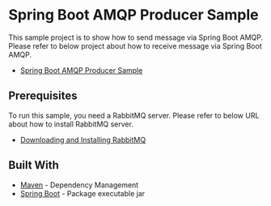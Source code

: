 # Spring Boot AMQP Producer Sample

This sample project is to show how to send message via Spring Boot AMQP. Please refer to below project about how to receive message via Spring Boot AMQP.
* [Spring Boot AMQP Producer Sample](https://github.com/zhwxp/spring-boot-amqp-consumer-sample)

## Prerequisites

To run this sample, you need a RabbitMQ server. Please refer to below URL about how to install RabbitMQ server.
* [Downloading and Installing RabbitMQ](https://www.rabbitmq.com/download.html)

## Built With
* [Maven](https://maven.apache.org) - Dependency Management
* [Spring Boot](https://projects.spring.io/spring-boot) - Package executable jar
